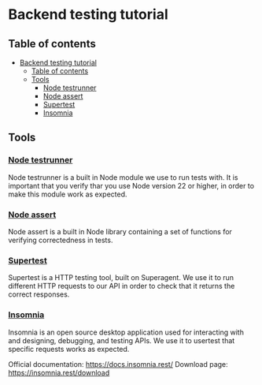 # Backend testing tutorial

## Table of contents

- [Backend testing tutorial](#backend-testing-tutorial)
  - [Table of contents](#table-of-contents)
  - [Tools](#tools)
    - [Node testrunner](#node-testrunner)
    - [Node assert](#node-assert)
    - [Supertest](#supertest)
    - [Insomnia](#insomnia)

## Tools

### [Node testrunner](https://nodejs.org/docs/latest-v22.x/api/test.html)

Node testrunner is a built in Node module we use to run tests with.
It is important that you verify thar you use Node version 22 or higher, in order to make this module work as expected.

### [Node assert](https://nodejs.org/docs/latest-v22.x/api/assert.html)

Node assert is a built in Node library containing a set of functions for verifying correctedness in tests.

### [Supertest](https://www.npmjs.com/package/supertest)

Supertest is a HTTP testing tool, built on Superagent.
We use it to run different HTTP requests to our API in order to check that it returns the correct responses.

### [Insomnia](https://insomnia.rest/)

Insomnia is an open source desktop application used for interacting with and designing, debugging, and testing APIs. We use it to usertest that specific requests works as expected.

Official documentation: <https://docs.insomnia.rest/>
Download page: <https://insomnia.rest/download>
